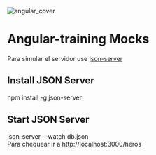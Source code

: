 
![angular_cover](https://github.com/ddalairac/training-angular/blob/master/cover.png)

# Angular-training Mocks
Para simular el servidor use [json-server](https://www.npmjs.com/package/json-server) 

## Install JSON Server
npm install -g json-server

## Start JSON Server
json-server --watch db.json <br>
Para chequear ir a http://localhost:3000/heros
